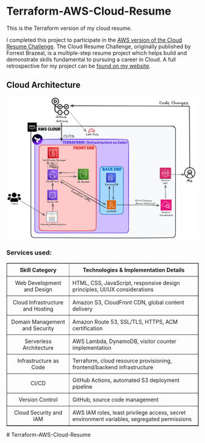 ﻿# Terraform-AWS-Cloud-Resume

This is the Terraform version of my cloud resume. 

I completed this project to participate in the [AWS version of the Cloud Resume Challenge](https://cloudresumechallenge.dev/docs/the-challenge/aws/). 
The Cloud Resume Challenge, originally published by Forrest Brazeal, is a multiple-step resume project which helps build and demonstrate skills fundamental to pursuing a career in Cloud. 
A full retrospective for my project can be [found on my website](https://jackieweng.com/aws-resume-retrospective.html).


## Cloud Architecture
![alt text](website/images/RESUME_CLOUD_DIAGRAM.png)

### Services used:
<table border="1" style="border-collapse: collapse; width: 100%;"> <tr> <th style="text-align: center; padding: 8px;">Skill Category</th> <th style="text-align: center; padding: 8px;">Technologies & Implementation Details</th> </tr> <tr> <td style="text-align: center; padding: 8px;">Web Development and Design</td> <td style="padding: 8px;">HTML, CSS, JavaScript, responsive design principles, UI/UX considerations</td> </tr> <tr> <td style="text-align: center; padding: 8px;">Cloud Infrastructure and Hosting</td> <td style="padding: 8px;">Amazon S3, CloudFront CDN, global content delivery</td> </tr> <tr> <td style="text-align: center; padding: 8px;">Domain Management and Security</td> <td style="padding: 8px;">Amazon Route 53, SSL/TLS, HTTPS, ACM certification</td> </tr> <tr> <td style="text-align: center; padding: 8px;">Serverless Architecture</td> <td style="padding: 8px;">AWS Lambda, DynamoDB, visitor counter implementation</td> </tr> <tr> <td style="text-align: center; padding: 8px;">Infrastructure as Code</td> <td style="padding: 8px;">Terraform, cloud resource provisioning, frontend/backend infrastructure</td> </tr> <tr> <td style="text-align: center; padding: 8px;">CI/CD</td> <td style="padding: 8px;">GitHub Actions, automated S3 deployment pipeline</td> </tr> <tr> <td style="text-align: center; padding: 8px;">Version Control</td> <td style="padding: 8px;">GitHub, source code management</td> </tr> <tr> <td style="text-align: center; padding: 8px;">Cloud Security and IAM</td> <td style="padding: 8px;">AWS IAM roles, least privilege access, secret environment variables, segregated permissions</td> </tr> </table>
#   T e r r a f o r m - A W S - C l o u d - R e s u m e 
 
 